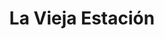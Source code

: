 ---
title: "La Vieja Estación"
url: /ciudad-autonoma-de-buenos-aires/la-vieja-estacion/
shop: Autowerkstatt
---
